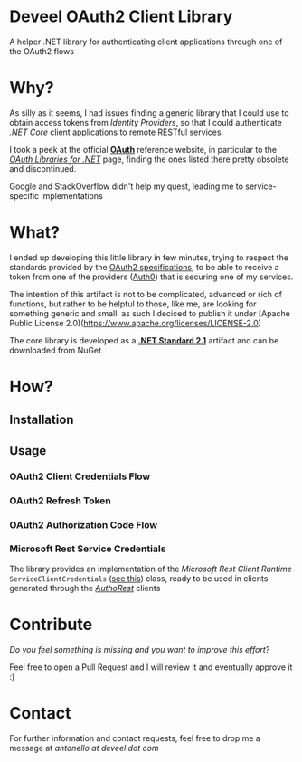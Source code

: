 # Deveel OAuth2 Client Library

A helper .NET library for authenticating client applications through one of the OAuth2 flows

# Why?

As silly as it seems, I had issues finding a generic library that I could use to obtain access tokens from _Identity Providers_, so that I could authenticate _.NET Core_ client applications to remote RESTful services.

I took a peek at the official **[OAuth](https://oauth.net)** reference website, in particular to the _[OAuth Libraries for .NET](https://oauth.net/code/dotnet/)_ page, finding the ones listed there pretty obsolete and discontinued.

Google and StackOverflow didn't help my quest, leading me to service-specific implementations

# What?

I ended up developing this little library in few minutes, trying to respect the standards provided by the [OAuth2 specifications](https://datatracker.ietf.org/doc/html/draft-ietf-oauth-par), to be able to receive a token from one of the providers ([Auth0](https://auth0.com)) that is securing one of my services.

The intention of this artifact is not to be complicated, advanced or rich of functions, but rather to be helpful to those, like me, are looking for something generic and small: as such I deciced to publish it under [Apache Public License 2.0)(https://www.apache.org/licenses/LICENSE-2.0)

The core library is developed as a **[.NET Standard 2.1](https://github.com/dotnet/standard/blob/master/docs/versions/netstandard2.1.md)** artifact and can be downloaded from NuGet

# How?

## Installation

## Usage

### OAuth2 Client Credentials Flow

### OAuth2 Refresh Token

### OAuth2 Authorization Code Flow

### Microsoft Rest Service Credentials

The library provides an implementation of the _Microsoft Rest Client Runtime_ `ServiceClientCredentials` ([see this](https://docs.microsoft.com/en-us/dotnet/api/microsoft.rest.serviceclientcredentials?view=azure-dotnet)) class, ready to be used in clients generated through the _[AuthoRest](https://github.com/azure/autorest)_ clients

# Contribute

_Do you feel something is missing and you want to improve this effort?_

Feel free to open a Pull Request and I will review it and eventually approve it :)

# Contact

For further information and contact requests, feel free to drop me a message at _antonello at deveel dot com_
